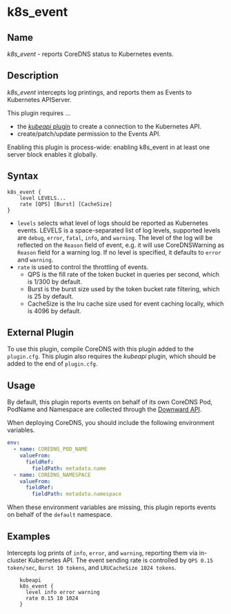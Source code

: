 # k8s_event

## Name

*k8s_event* - reports CoreDNS status to Kubernetes events.

## Description

*k8s_event* intercepts log printings, and reports them as Events to Kubernetes APIServer.

This plugin requires ...
* the [_kubeapi_ plugin](http://github.com/coredns/kubeapi) to create a connection to the Kubernetes API.
* create/patch/update permission to the Events API.

Enabling this plugin is process-wide: enabling k8s_event in at least one server block enables it globally.

## Syntax

```
k8s_event {
    level LEVELS...
    rate [QPS] [Burst] [CacheSize]
}
```

* `levels` selects what level of logs should be reported as Kubernetes events.
  LEVELS is a space-separated list of log levels, supported levels are `debug`, `error`, `fatal`, `info`, and `warning`.
  The level of the log will be reflected on the `Reason` field of event, e.g. it will use CoreDNSWarning as `Reason` field for a warning log.
  If no level is specified, it defaults to `error` and `warning`.
* `rate` is used to control the throttling of events.
  * QPS is the fill rate of the token bucket in queries per second, which is 1/300 by default.
  * Burst is the burst size used by the token bucket rate filtering, which is 25 by default.
  * CacheSize is the lru cache size used for event caching locally, which is 4096 by default.

## External Plugin

To use this plugin, compile CoreDNS with this plugin added to the `plugin.cfg`.
This plugin also requires the _kubeapi_ plugin, which should be added to the end of `plugin.cfg`.


## Usage

By default, this plugin reports events on behalf of its own CoreDNS Pod,
PodName and Namespace are collected through the [Downward API](https://kubernetes.io/docs/tasks/inject-data-application/environment-variable-expose-pod-information/#the-downward-api).

When deploying CoreDNS, you should include the following environment variables.

```yaml
env:
  - name: COREDNS_POD_NAME
    valueFrom:
      fieldRef:
        fieldPath: metadata.name
  - name: COREDNS_NAMESPACE
    valueFrom:
      fieldRef:
        fieldPath: metadata.namespace
```

When these environment variables are missing, this plugin reports events on behalf of the `default` namespace.

## Examples

Intercepts log prints of `info`, `error`, and `warning`, reporting them via in-cluster Kubernetes API.
The event sending rate is controlled by `QPS 0.15 token/sec`, `Burst 10 tokens`, and `LRUCacheSize 1024 tokens`.
```
    kubeapi
    k8s_event {
      level info error warning
      rate 0.15 10 1024
    }
```
